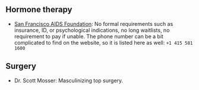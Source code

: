 ## Hormone therapy
- [San Francisco AIDS Foundation](https://www.sfaf.org/services/sexual-health-and-testing/trans-health/): No formal requirements such as insurance, ID, or psychological indications, no long waitlists, no requirement to pay if unable. The phone number can be a bit complicated to find on the website, so it is listed here as well: `+1 415 581 1600`

## Surgery
- Dr. Scott Mosser: Masculinizing top surgery.
